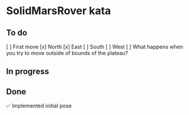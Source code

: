 # SolidMarsRover kata

## To do

[ ] First move
    [x] North
    [x] East
    [ ] South
    [ ] West
[ ] What happens when you try to move outside of bounds of the plateau?

## In progress

## Done

✅ Implemented initial pose
